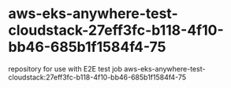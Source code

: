 # aws-eks-anywhere-test-cloudstack-27eff3fc-b118-4f10-bb46-685b1f1584f4-75
repository for use with E2E test job aws-eks-anywhere-test-cloudstack:27eff3fc-b118-4f10-bb46-685b1f1584f4-75
